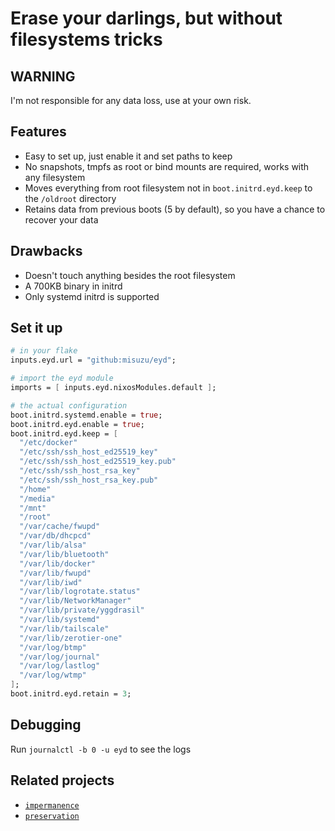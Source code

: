 # Erase your darlings, but without filesystems tricks

## WARNING

I'm not responsible for any data loss, use at your own risk.

## Features

- Easy to set up, just enable it and set paths to keep
- No snapshots, tmpfs as root or bind mounts are required, works with any filesystem
- Moves everything from root filesystem not in `boot.initrd.eyd.keep` to the `/oldroot` directory
- Retains data from previous boots (5 by default), so you have a chance to recover your data

## Drawbacks

- Doesn't touch anything besides the root filesystem
- A 700KB binary in initrd
- Only systemd initrd is supported

## Set it up

```nix
# in your flake
inputs.eyd.url = "github:misuzu/eyd";

# import the eyd module
imports = [ inputs.eyd.nixosModules.default ];

# the actual configuration
boot.initrd.systemd.enable = true;
boot.initrd.eyd.enable = true;
boot.initrd.eyd.keep = [
  "/etc/docker"
  "/etc/ssh/ssh_host_ed25519_key"
  "/etc/ssh/ssh_host_ed25519_key.pub"
  "/etc/ssh/ssh_host_rsa_key"
  "/etc/ssh/ssh_host_rsa_key.pub"
  "/home"
  "/media"
  "/mnt"
  "/root"
  "/var/cache/fwupd"
  "/var/db/dhcpcd"
  "/var/lib/alsa"
  "/var/lib/bluetooth"
  "/var/lib/docker"
  "/var/lib/fwupd"
  "/var/lib/iwd"
  "/var/lib/logrotate.status"
  "/var/lib/NetworkManager"
  "/var/lib/private/yggdrasil"
  "/var/lib/systemd"
  "/var/lib/tailscale"
  "/var/lib/zerotier-one"
  "/var/log/btmp"
  "/var/log/journal"
  "/var/log/lastlog"
  "/var/log/wtmp"
];
boot.initrd.eyd.retain = 3;
```

## Debugging

Run `journalctl -b 0 -u eyd` to see the logs


## Related projects

- [`impermanence`](https://github.com/nix-community/impermanence)
- [`preservation`](https://github.com/nix-community/preservation)
